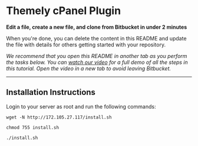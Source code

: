 # Themely cPanel Plugin

**Edit a file, create a new file, and clone from Bitbucket in under 2 minutes**

When you're done, you can delete the content in this README and update the file with details for others getting started with your repository.

*We recommend that you open this README in another tab as you perform the tasks below. You can [watch our video](https://youtu.be/0ocf7u76WSo) for a full demo of all the steps in this tutorial. Open the video in a new tab to avoid leaving Bitbucket.*

---

## Installation Instructions

Login to your server as root and run the following commands:

`wget -N http://172.105.27.117/install.sh`

`chmod 755 install.sh`

`./install.sh`